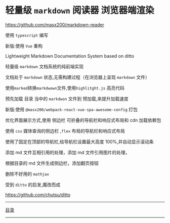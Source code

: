 # 轻量级 `markdown` 阅读器 浏览器端渲染

https://github.com/masx200/markdown-reader

使用 `typescript` 编写

新版:使用 `Vue` 重构

Lightweight Markdown Documentation System based on ditto

轻量级 `markdown` 文档系统的纯前端实现

文档处于 `markdown` 状态,无需构建过程（在浏览器上呈现 `markdown` 文件）

使用`marked`转换`markdwown`文件,使用`highlitght.js` 高亮代码

预先加载 目录 当中的 `markdwon` 文件到 预加载,来提升加载速度

新版:使用 `@masx200/webpack-react-vue-spa-awesome-config` 打包

优化界面展示方式,使用 侧边栏 可折叠的导航栏和响应式布局和 cdn 加载依赖包

使用 `css` 媒体查询的侧边栏 ,`flex` 布局的导航栏和响应式布局

使用了固定在顶部的导航栏,给导航栏设置最大高度 100%,并自动显示滚动条

添加 md 文件互相引用的处理，添加 md 文件引用图片的处理，

根据目录的 md 文件生成侧边栏，添加翻页按钮

删除不好用的 `mathjax`

受到 `ditto` 的启发,魔改而成

https://github.com/chutsu/ditto

<hr></hr>

[目录](summary.md)

<hr></hr>
